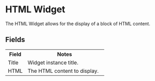 # HTML Widget

The HTML Widget allows for the display of a block of HTML content.

## Fields

<table cellpadding="0" cellspacing="0">
	<tbody>
		<tr>
			<th width="20%">Field</th>
			<th>Notes</th>
		</tr>
		<tr>
			<td>Title</td>
			<td>Widget instance title.</td>
		</tr>
		<tr>
			<td>HTML</td>
			<td>The HTML content to display.</td>
		</tr>
	</tbody>
</table>